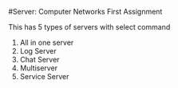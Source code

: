 #Server: Computer Networks First Assignment

This has 5 types of servers with select command

1. All in one server
2. Log Server
3. Chat Server
4. Multiserver
5. Service Server
